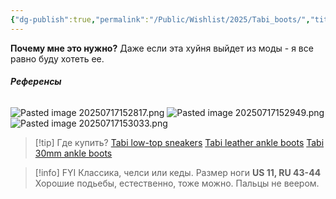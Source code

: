 ```yaml
---
{"dg-publish":true,"permalink":"/Public/Wishlist/2025/Tabi_boots/","title":"🐄 Таби","tags":["одежда","деньгами","slay"]}
---
```



**Почему мне это нужно?**
Даже если эта хуйня выйдет из моды - я все равно буду хотеть ее.

###### **Референсы**
![Pasted image 20250717152817.png](/img/user/Public/Wishlist/2025/attachments/Pasted%20image%2020250717152817.png)
![Pasted image 20250717152949.png](/img/user/Public/Wishlist/2025/attachments/Pasted%20image%2020250717152949.png)
![Pasted image 20250717153033.png](/img/user/Public/Wishlist/2025/attachments/Pasted%20image%2020250717153033.png)

> [!tip] Где купить?
> [Tabi low-top sneakers](https://www.farfetch.com/kz/shopping/men/maison-margiela-tabi-low-top-sneakers-item-19071530.aspx?storeid=9462)
> [Tabi leather ankle boots](https://www.farfetch.com/kz/shopping/men/maison-margiela-tabi-leather-ankle-boots-item-13548148.aspx?storeid=11413)
> [Tabi 30mm ankle boots](https://www.farfetch.com/kz/shopping/men/maison-margiela-tabi-30mm-ankle-boots-item-14961333.aspx?storeid=11413)

> [!info] FYI
> Классика, челси или кеды. Размер ноги **US 11, RU 43-44**
> Хорошие подьебы, естественно, тоже можно. Пальцы не веером.